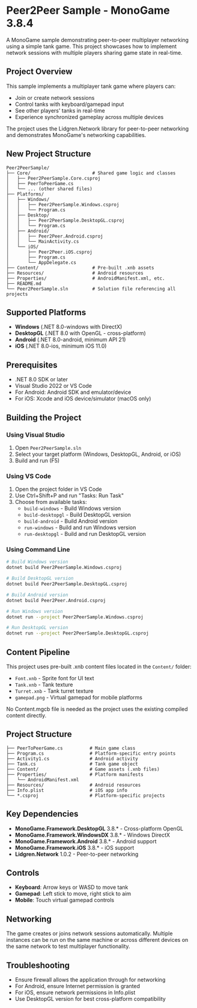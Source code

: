 # Peer2Peer Sample - MonoGame 3.8.4

A MonoGame sample demonstrating peer-to-peer multiplayer networking using a simple tank game. This project showcases how to implement network sessions with multiple players sharing game state in real-time.

## Project Overview

This sample implements a multiplayer tank game where players can:
- Join or create network sessions
- Control tanks with keyboard/gamepad input
- See other players' tanks in real-time
- Experience synchronized gameplay across multiple devices

The project uses the Lidgren.Network library for peer-to-peer networking and demonstrates MonoGame's networking capabilities.

## New Project Structure

```
Peer2PeerSample/
├── Core/                       # Shared game logic and classes
│   ├── Peer2PeerSample.Core.csproj
│   ├── PeerToPeerGame.cs
│   └── ... (other shared files)
├── Platforms/
│   ├── Windows/
│   │   ├── Peer2PeerSample.Windows.csproj
│   │   └── Program.cs
│   ├── Desktop/
│   │   ├── Peer2PeerSample.DesktopGL.csproj
│   │   └── Program.cs
│   ├── Android/
│   │   ├── Peer2Peer.Android.csproj
│   │   └── MainActivity.cs
│   └── iOS/
│       ├── Peer2Peer.iOS.csproj
│       ├── Program.cs
│       └── AppDelegate.cs
├── Content/                    # Pre-built .xnb assets
├── Resources/                  # Android resources
├── Properties/                 # AndroidManifest.xml, etc.
├── README.md
└── Peer2PeerSample.sln         # Solution file referencing all projects
```

## Supported Platforms
- **Windows** (.NET 8.0-windows with DirectX)
- **DesktopGL** (.NET 8.0 with OpenGL - cross-platform)
- **Android** (.NET 8.0-android, minimum API 21)
- **iOS** (.NET 8.0-ios, minimum iOS 11.0)

## Prerequisites
- .NET 8.0 SDK or later
- Visual Studio 2022 or VS Code
- For Android: Android SDK and emulator/device
- For iOS: Xcode and iOS device/simulator (macOS only)

## Building the Project

### Using Visual Studio
1. Open `Peer2PeerSample.sln`
2. Select your target platform (Windows, DesktopGL, Android, or iOS)
3. Build and run (F5)

### Using VS Code
1. Open the project folder in VS Code
2. Use Ctrl+Shift+P and run "Tasks: Run Task"
3. Choose from available tasks:
   - `build-windows` - Build Windows version
   - `build-desktopgl` - Build DesktopGL version
   - `build-android` - Build Android version
   - `run-windows` - Build and run Windows version
   - `run-desktopgl` - Build and run DesktopGL version

### Using Command Line

```bash
# Build Windows version
dotnet build Peer2PeerSample.Windows.csproj

# Build DesktopGL version  
dotnet build Peer2PeerSample.DesktopGL.csproj

# Build Android version
dotnet build Peer2Peer.Android.csproj

# Run Windows version
dotnet run --project Peer2PeerSample.Windows.csproj

# Run DesktopGL version
dotnet run --project Peer2PeerSample.DesktopGL.csproj
```

## Content Pipeline

This project uses pre-built .xnb content files located in the `Content/` folder:
- `Font.xnb` - Sprite font for UI text
- `Tank.xnb` - Tank texture
- `Turret.xnb` - Tank turret texture
- `gamepad.png` - Virtual gamepad for mobile platforms

No Content.mgcb file is needed as the project uses the existing compiled content directly.

## Project Structure

```
├── PeerToPeerGame.cs          # Main game class
├── Program.cs                 # Platform-specific entry points
├── Activity1.cs               # Android activity
├── Tank.cs                    # Tank game object
├── Content/                   # Game assets (.xnb files)
├── Properties/                # Platform manifests
│   └── AndroidManifest.xml
├── Resources/                 # Android resources
├── Info.plist                 # iOS app info
└── *.csproj                   # Platform-specific projects
```

## Key Dependencies

- **MonoGame.Framework.DesktopGL** 3.8.* - Cross-platform OpenGL
- **MonoGame.Framework.WindowsDX** 3.8.* - Windows DirectX
- **MonoGame.Framework.Android** 3.8.* - Android support
- **MonoGame.Framework.iOS** 3.8.* - iOS support
- **Lidgren.Network** 1.0.2 - Peer-to-peer networking

## Controls

- **Keyboard**: Arrow keys or WASD to move tank
- **Gamepad**: Left stick to move, right stick to aim
- **Mobile**: Touch virtual gamepad controls

## Networking

The game creates or joins network sessions automatically. Multiple instances can be run on the same machine or across different devices on the same network to test multiplayer functionality.

## Troubleshooting

- Ensure firewall allows the application through for networking
- For Android, ensure Internet permission is granted
- For iOS, ensure network permissions in Info.plist
- Use DesktopGL version for best cross-platform compatibility
